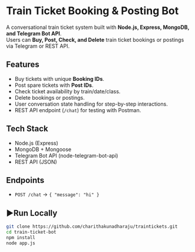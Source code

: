 # Train Ticket Booking & Posting Bot

A conversational train ticket system built with **Node.js, Express, MongoDB, and Telegram Bot API**.  
Users can **Buy, Post, Check, and Delete** train ticket bookings or postings via Telegram or REST API.

## Features
- Buy tickets with unique **Booking IDs**.
- Post spare tickets with **Post IDs**.
- Check ticket availability by train/date/class.
- Delete bookings or postings.
- User conversation state handling for step-by-step interactions.
- REST API endpoint (`/chat`) for testing with Postman.

## Tech Stack
- Node.js (Express)
- MongoDB + Mongoose
- Telegram Bot API (node-telegram-bot-api)
- REST API (JSON)

## Endpoints
- `POST /chat` → `{ "message": "hi" }`

## ▶Run Locally
```bash
git clone https://github.com/charithakunadharaju/traintickets.git
cd train-ticket-bot
npm install
node app.js
